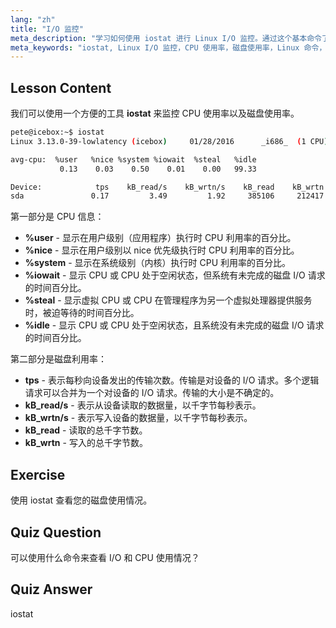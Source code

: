 ```yaml
---
lang: "zh"
title: "I/O 监控"
meta_description: "学习如何使用 iostat 进行 Linux I/O 监控。通过这个基本命令了解 CPU 和磁盘使用情况指标。提高系统性能！"
meta_keywords: "iostat, Linux I/O 监控，CPU 使用率，磁盘使用率，Linux 命令，初学者，教程，指南"
---
```


## Lesson Content

我们可以使用一个方便的工具 **iostat** 来监控 CPU 使用率以及磁盘使用率。

```bash
pete@icebox:~$ iostat
Linux 3.13.0-39-lowlatency (icebox)     01/28/2016      _i686_  (1 CPU)

avg-cpu:  %user   %nice %system %iowait  %steal   %idle
           0.13    0.03    0.50    0.01    0.00   99.33

Device:            tps    kB_read/s    kB_wrtn/s    kB_read    kB_wrtn
sda               0.17         3.49         1.92     385106     212417
```

第一部分是 CPU 信息：

- **%user** - 显示在用户级别（应用程序）执行时 CPU 利用率的百分比。
- **%nice** - 显示在用户级别以 nice 优先级执行时 CPU 利用率的百分比。
- **%system** - 显示在系统级别（内核）执行时 CPU 利用率的百分比。
- **%iowait** - 显示 CPU 或 CPU 处于空闲状态，但系统有未完成的磁盘 I/O 请求的时间百分比。
- **%steal** - 显示虚拟 CPU 或 CPU 在管理程序为另一个虚拟处理器提供服务时，被迫等待的时间百分比。
- **%idle** - 显示 CPU 或 CPU 处于空闲状态，且系统没有未完成的磁盘 I/O 请求的时间百分比。

第二部分是磁盘利用率：

- **tps** - 表示每秒向设备发出的传输次数。传输是对设备的 I/O 请求。多个逻辑请求可以合并为一个对设备的 I/O 请求。传输的大小是不确定的。
- **kB_read/s** - 表示从设备读取的数据量，以千字节每秒表示。
- **kB_wrtn/s** - 表示写入设备的数据量，以千字节每秒表示。
- **kB_read** - 读取的总千字节数。
- **kB_wrtn** - 写入的总千字节数。

## Exercise

使用 iostat 查看您的磁盘使用情况。

## Quiz Question

可以使用什么命令来查看 I/O 和 CPU 使用情况？

## Quiz Answer

iostat
